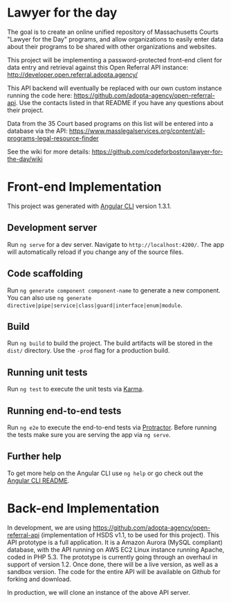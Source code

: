 # Lawyer for the day

The goal is to create an online unified repository of Massachusetts Courts "Lawyer for the Day" programs, and allow organizations to easily enter data about their programs to be shared with other organizations and websites.

This project will be implementing a password-protected front-end client for data entry and retrieval against this Open Referral API instance: http://developer.open.referral.adopta.agency/

This API backend will eventually be replaced with our own custom instance running the code here: https://github.com/adopta-agency/open-referral-api. Use the contacts listed in that README if you have any questions about their project.

Data from the 35 Court based programs on this list will be entered into a database via the API: https://www.masslegalservices.org/content/all-programs-legal-resource-finder

See the wiki for more details: https://github.com/codeforboston/lawyer-for-the-day/wiki

# Front-end Implementation

This project was generated with [Angular CLI](https://github.com/angular/angular-cli) version 1.3.1.

## Development server

Run `ng serve` for a dev server. Navigate to `http://localhost:4200/`. The app will automatically reload if you change any of the source files.

## Code scaffolding

Run `ng generate component component-name` to generate a new component. You can also use `ng generate directive|pipe|service|class|guard|interface|enum|module`.

## Build

Run `ng build` to build the project. The build artifacts will be stored in the `dist/` directory. Use the `-prod` flag for a production build.

## Running unit tests

Run `ng test` to execute the unit tests via [Karma](https://karma-runner.github.io).

## Running end-to-end tests

Run `ng e2e` to execute the end-to-end tests via [Protractor](http://www.protractortest.org/).
Before running the tests make sure you are serving the app via `ng serve`.

## Further help

To get more help on the Angular CLI use `ng help` or go check out the [Angular CLI README](https://github.com/angular/angular-cli/blob/master/README.md).


# Back-end Implementation
In development, we are using https://github.com/adopta-agency/open-referral-api (implementation of HSDS v1.1, to be used for this project). This API prototype is a full application. It is a Amazon Aurora (MySQL compliant) database, with the API running on AWS EC2 Linux instance running Apache, coded in PHP 5.3. The prototype is currently going through an overhaul in support of version 1.2. Once done, there will be a live version, as well as a sandbox version. The code for the entire API will be available on Github for forking and download.

In production, we will clone an instance of the above API server.
